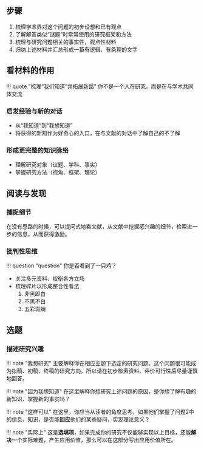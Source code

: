 ## 步骤

1. 梳理学术界对这个问题的初步设想和已有观点
2. 了解解答类似“谜题”时常常使用的研究框架和方法
3. 梳理与研究问题相关的事实性，观点性材料
4. 归纳上述材料并汇总形成一篇有逻辑、有条理的文字

## 看材料的作用

!!! quote "梳理“我们知道”并拓展新路"
    你不是一个人在研究，而是在与学术共同体交流

### 启发经验与新的对话

- 从“我知道”到“我想知道”
- 将获得的新知作为好奇心的入口，在与文献的对话中了解自己的不了解

### 形成更完整的知识脉络

- 理解研究对象（议题、学科、事实）
- 掌握研究方法（视角、框架、理论）

## 阅读与发现

### 捕捉细节

在没有思路的时候，可以提问式地看文献，从文献中挖掘感兴趣的细节，检索进一步的信息，从而获得激励。

### 批判性思维

!!! question "question"
    你是否看到了一只鸡？

- 关注多元资料、权衡各方立场
- 梳理碎片以形成整合性看法
    1. 非黑即白
    2. 不黑不白
    3. 五彩斑斓

## 选题

### 描述研究兴趣

!!! note "我想研究"
    主要解释你在相应主题下选定的研究问题。这个问题很可能成为拟稿、初稿、终稿的研究方向，所以请在初步检索资料、评价可行性后尽量谨慎地回答。

!!! note "因为我想知道"
    在这里解释你想研究上述问题的原因，是你想了解有趣的新知识、掌握新的事实吗？

!!! note "这样可以"
    在这里，你应当从读者的角度思考，如果他们掌握了问题2中的信息、知识，是否能**回应**他们的某些疑问，实现理论意义？

!!! note "实际上"
    这是**选填项**，如果完成你的研究不仅能够实现以上目标，还能**解决**一个实际难题，产生应用价值，那么可以在这部分写出应用价值所在。
